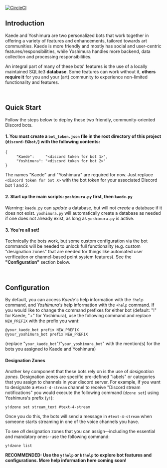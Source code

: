 [![CircleCI](https://circleci.com/gh/Jtheowl/discord-EGbot.svg?style=shield&circle-token=de715f375b3a6b4788f9cb094ffbccba0713f925)](https://circleci.com/gh/Jtheowl/discord-EGbot)
## Introduction
Kaede and Yoshimura are two personalized bots that work together in offering a variety of features and enhancements, tailored towards art communities. Kaede is more friendly and mostly has social and user-centric features/responsibilities, while Yoshimura handles more backend, data collection and processing responsibilities.

An integral part of many of these bots' features is the use of a locally maintained SQLite3 **database**. Some features can work without it, **others require it** for you and your (art) community to experience non-limited functionality and features.


&nbsp;
## Quick Start
Follow the steps below to deploy these two friendly, community-oriented Discord bots.

#### 1. You must create a `bot_token.json` file in the root directory of this project (`discord-EGbot/`) with the following contents:
```
{ 
     "Kaede":     "<discord token for bot 1>",
     "Yoshimura": "<discord token for bot 2>"
}
 ```
The names "Kaede" and "Yoshimura" are required for now. Just replace `<discord token for bot X>` with the bot token for your associated Discord bot 1 and 2.

#### 2. Start up the main scripts: `yoshimura.py` first, then `kaede.py`
Warning: `kaede.py` can _update_ a database, but will not _create_ a database if it does not exist. `yoshimura.py` will automatically create a database as needed if one does not already exist, as long as `yoshimura.py` is active.

#### 3. You're all set!
Technically the bots work, but some custom configuration via the bot commands will be needed to unlock full functionality (e.g. custom "designation zones" that are needed for things like automated user verification or channel-based point system features). See the **"Configuration"** section below.


&nbsp;
## Configuration
By default, you can access _Kaede's_ help information with the `!help` command, and _Yoshimura's_ help information with the `+help` command.
If you would like to change the command prefixes for either bot (default: "!" for Kaede, "+" for Yoshimura), use the following command and replace `NEW_PREFIX` with the prefix you want:
```
@your_kaede_bot prefix NEW_PREFIX
@your_yoshimura_bot prefix NEW_PREFIX
```

(replace "`your_kaede_bot`"/"`your_yoshimura_bot`" with the mention(s) for the bots you assigned to Kaede and Yoshimura)


#### Designation Zones
Another key component that these bots rely on is the use of _designation zones._ Designation zones are specific pre-defined "labels" or categories that you assign to channels in your discord server. For example, if you want to designate a `#text-4-stream` channel to receive "Discord stream notifications" you would execute the following command (`dzone set`) using Yoshimura's prefix (`y!`):
```
y!dzone set stream_text #text-4-stream
```

Once you do this, the bots will send a message in `#text-4-stream` when someone starts streaming in one of the voice channels you have.

To see _all_ designation zones that you can assign--including the essential and mandatory ones--use the following command:
```
y!dzone list
```

**RECOMMENDED: Use the `y!help` or `k!help` to explore bot features and configurations. More help information here coming soon!**
